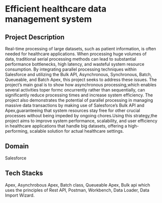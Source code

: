 # **Efficient healthcare data management system**

## **Project Description**
 Real-time processing of large datasets, such as patient information, is often needed for healthcare applications. When processing huge volumes of data, traditional serial processing methods can lead to substantial performance bottlenecks, high latency, and wasteful system resource consumption. By integrating parallel processing techniques within Salesforce and utilizing the Bulk API, Asynchronous, Synchronous, Batch, Queueable, and Batch Apex, this project seeks to address these issues. The project’s main goal is 
to show how asynchronous processing,which enables several activities toper formc oncurrently rather than sequentially, can significantly reduce processing times and increase system efficiency. The project also demonstrates the potential of parallel processing in managing massive data transactions by making use of Salesforce’s Bulk API and Apex,guaranteeing that system resources stay free for other crucial processes without being impeded by ongoing chores.Using this strategy,the project aims to improve system performance, scalability, and user efficiency in healthcare applications that handle big datasets, offering a high-performing, scalable solution for actual healthcare settings.


## **Domain**
Salesforce

## **Tech Stacks**
Apex,
 Asynchrobous Apex,
 Batch class,
 Queueable Apex,
 Bulk api which uses the principles of Rest API,
 Postman,
 Workbench,
 Data Loader,
 Data Import Wizard.


